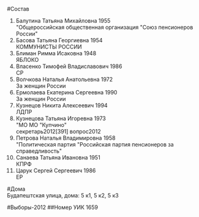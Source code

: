 #Состав
1. Балутина Татьяна Михайловна 1955   
    "Общероссийская общественная организация "Союз пенсионеров России"
2. Басова Татьяна Георгиевна 1954   
    КОММУНИСТЫ РОССИИ
3. Блиман Римма Исаковна 1948   
    ЯБЛОКО
4. Власенко Тимофей Владиславович 1986   
    СР
5. Волчкова Наталья Анатольевна 1972   
    За женщин России
6. Ермолаева Екатерина Сергеевна 1990   
    За женщин России
7. Кузнецов Никита Алексеевич 1994   
    ЛДПР
8. Кузнецова Татьяна Игоревна 1973   
    "МО МО "Купчино"  
    секретарь2012[391] вопрос2012  
9. Петрова Наталья Владимировна 1958   
    "Политическая партия "Российская партия пенсионеров за справедливость"
10. Санаева Татьяна Ивановна 1951   
    КПРФ
11. Царук Сергей Сергеевич 1986   
    ЕР

#Дома  
Будапештская улица, дома: 5 к1, 5 к2, 5 к3

#Выборы-2012
##Номер УИК
1659
